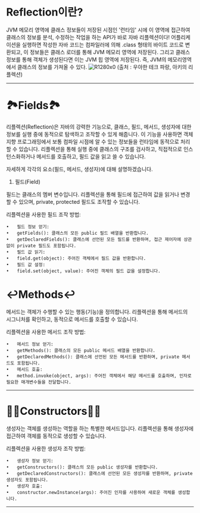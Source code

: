 # Reflection이란?

JVM 메모리 영역에 클래스 정보들이 저장된 시점인 '런타임' 시에 이 영역에 접근하여 클래스의 정보를 분석, 수정하는 작업을 하는 API가 바로 자바 리플렉션이다!
어플리케이션을 실행하면 작성한 자바 코드는 컴파일러에 의해 .class 형태의 바이트 코드로 변환되고, 이 정보들은 클래스 로더를 통해 JVM 메모리 영역에 저장된다. 그리고 클래스 정보를 통해 객체가 생성된다면 이는 JVM 힙 영역에 저장된다. 즉, JVM의 메모리영역에서 클래스의 정보를 가져올 수 있다.
![R1280x0](https://github.com/user-attachments/assets/f4a83916-13ba-4b7e-8d55-bfded3a52a8e)
(출처 : 우아한 테크 파랑, 아키의 리플렉션)
***
# 🏞️Fields🏞️

리플렉션(Reflection)은 자바의 강력한 기능으로, 클래스, 필드, 메서드, 생성자에 대한 정보를 실행 중에 동적으로 탐색하고 조작할 수 있게 해줍니다. 이 기능을 사용하면 객체 지향 프로그래밍에서 보통 컴파일 시점에 알 수 있는 정보들을 런타임에 동적으로 처리할 수 있습니다. 리플렉션을 통해 실행 중에 클래스의 구조를 검사하고, 직접적으로 인스턴스화하거나 메서드를 호출하고, 필드 값을 읽고 쓸 수 있습니다.

자세하게 각각의 요소(필드, 메서드, 생성자)에 대해 설명하겠습니다.

1. 필드(Field)

필드는 클래스의 멤버 변수입니다. 리플렉션을 통해 필드에 접근하여 값을 읽거나 변경할 수 있으며, private, protected 필드도 조작할 수 있습니다.

리플렉션을 사용한 필드 조작 방법:

	•	필드 정보 얻기:
	•	getFields(): 클래스의 모든 public 필드 배열을 반환합니다.
	•	getDeclaredFields(): 클래스에 선언된 모든 필드를 반환하며, 접근 제어자에 상관없이 private 필드도 포함됩니다.
	•	필드 값 읽기:
	•	field.get(object): 주어진 객체에서 필드 값을 반환합니다.
	•	필드 값 설정:
	•	field.set(object, value): 주어진 객체의 필드 값을 설정합니다.
# ↩️Methods↩️

메서드는 객체가 수행할 수 있는 행동(기능)을 정의합니다. 리플렉션을 통해 메서드의 시그니처를 확인하고, 동적으로 메서드를 호출할 수 있습니다.

리플렉션을 사용한 메서드 조작 방법:

	•	메서드 정보 얻기:
	•	getMethods(): 클래스의 모든 public 메서드 배열을 반환합니다.
	•	getDeclaredMethods(): 클래스에 선언된 모든 메서드를 반환하며, private 메서드도 포함됩니다.
	•	메서드 호출:
	•	method.invoke(object, args): 주어진 객체에서 해당 메서드를 호출하며, 인자로 필요한 매개변수들을 전달합니다.
***
# 👨‍💻Constructors👨‍💻

생성자는 객체를 생성하는 역할을 하는 특별한 메서드입니다. 리플렉션을 통해 생성자에 접근하여 객체를 동적으로 생성할 수 있습니다.

리플렉션을 사용한 생성자 조작 방법:

	•	생성자 정보 얻기:
	•	getConstructors(): 클래스의 모든 public 생성자를 반환합니다.
	•	getDeclaredConstructors(): 클래스에 선언된 모든 생성자를 반환하며, private 생성자도 포함됩니다.
	•	생성자 호출:
	•	constructor.newInstance(args): 주어진 인자를 사용하여 새로운 객체를 생성합니다.
***
